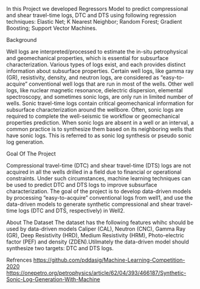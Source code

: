 In this Project we developed Regressors Model to predict compressional and shear travel-time logs, DTC and DTS using following regression techniques: Elastic Net; K Nearest Neighbor; Random Forest; Gradient Boosting; Support 
Vector Machines.

Background

Well logs are interpreted/processed to estimate the in-situ petrophysical and geomechanical properties, which is essential for subsurface characterization. Various types of logs exist, and each provides distinct information about subsurface properties. Certain well logs, like gamma ray (GR), resistivity, density, and neutron logs, are considered as “easy-to-acquire” conventional well logs that are run in most of the 
wells. Other well logs, like nuclear magnetic resonance, dielectric dispersion, elemental spectroscopy, and sometimes sonic logs, are only run in limited number of wells.
Sonic travel-time logs contain critical geomechanical information for subsurface characterization around the wellbore. Often, sonic logs are required to complete the well-seismic tie workflow or geomechanical properties prediction. When sonic logs are absent in a well or an interval, a common practice is to 
synthesize them based on its neighboring wells that have sonic logs. This is referred to as sonic log synthesis or pseudo sonic log generation.

Goal Of The Project

Compressional travel-time (DTC) and shear travel-time (DTS) logs are not acquired in all the wells drilled 
in a field due to financial or operational constraints. Under such circumstances, machine learning 
techniques can be used to predict DTC and DTS logs to improve subsurface characterization. The goal of 
the project is to develop data-driven models by processing “easy-to-acquire” conventional logs from 
well1, and use the data-driven models to generate synthetic compressional and shear travel-time logs 
(DTC and DTS, respectively) in Well2.

About The Dataset
The dataset has the following features whihc should be used by data-driven models Caliper (CAL), Neutron (CNC), 
Gamma Ray (GR), Deep Resistivity (HRD), Medium Resistivity (HRM), Photo-electric factor (PEF) and 
density (ZDEN).Utilmately the data-driven model should synthesize two targets: DTC and DTS logs.

Refrences
https://github.com/pddasig/Machine-Learning-Competition-2020
https://onepetro.org/petrophysics/article/62/04/393/466187/Synthetic-Sonic-Log-Generation-With-Machine


